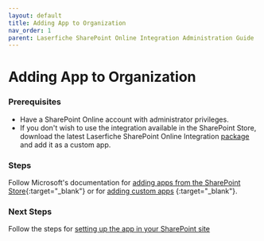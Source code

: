 ```yaml
---
layout: default
title: Adding App to Organization
nav_order: 1
parent: Laserfiche SharePoint Online Integration Administration Guide
---
```


# Adding App to Organization


### Prerequisites

- Have a SharePoint Online account with administrator privileges.
- If you don't wish to use the integration available in the SharePoint Store, download the latest Laserfiche SharePoint Online Integration [package](../assets/LaserficheSharePointOnlineIntegration.sppkg) and add it as a custom app.

### Steps

Follow Microsoft's documentation for [adding apps from the SharePoint Store](https://learn.microsoft.com/en-us/sharepoint/use-app-catalog#add-apps-from-the-sharepoint-store){:target="_blank"} or for [adding custom apps](https://learn.microsoft.com/en-us/sharepoint/use-app-catalog#add-custom-apps)
{:target="_blank"}.

### Next Steps

Follow the steps for [setting up the app in your SharePoint site](./adding-app-to-sp-site)
